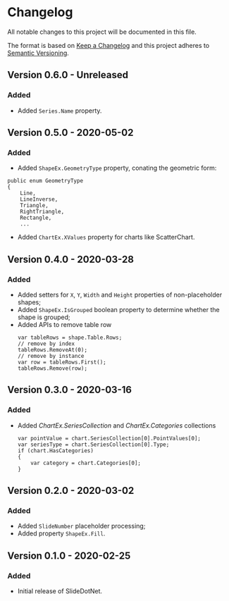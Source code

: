 # Changelog
All notable changes to this project will be documented in this file.

The format is based on [Keep a Changelog](http://keepachangelog.com/en/1.0.0/)
and this project adheres to [Semantic Versioning](http://semver.org/spec/v2.0.0.html).

## Version 0.6.0 - Unreleased
### Added
- Added `Series.Name` property.

## Version 0.5.0 - 2020-05-02
### Added
- Added `ShapeEx.GeometryType` property, conating the geometric form:
```
public enum GeometryType
{
    Line,
    LineInverse,
    Triangle,
    RightTriangle,
    Rectangle,
    ...
```
- Added `ChartEx.XValues` property for charts like ScatterChart.

## Version 0.4.0 - 2020-03-28
### Added
- Added setters for `X`, `Y`, `Width` and `Height` properties of non-placeholder shapes;
- Added `ShapeEx.IsGrouped` boolean property to determine whether the shape is grouped;
- Added APIs to remove table row
  ```
  var tableRows = shape.Table.Rows;
  // remove by index
  tableRows.RemoveAt(0);
  // remove by instance
  var row = tableRows.First();
  tableRows.Remove(row);
  ```

## Version 0.3.0 - 2020-03-16
### Added
- Added _ChartEx.SeriesCollection_ and  _ChartEx.Categories_ collections
    ```
    var pointValue = chart.SeriesCollection[0].PointValues[0];
    var seriesType = chart.SeriesCollection[0].Type;
    if (chart.HasCategories)
    {
        var category = chart.Categories[0];
    }
    ```

## Version 0.2.0 - 2020-03-02
### Added
- Added `SlideNumber` placeholder processing;
- Added property `ShapeEx.Fill`.

## Version 0.1.0 - 2020-02-25
### Added
- Initial release of SlideDotNet.
